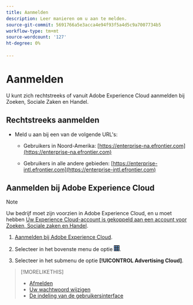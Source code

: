 ```yaml
---
title: Aanmelden
description: Leer manieren om u aan te melden.
source-git-commit: 5691766a5e3acca4e94f93f5a4d5c9a7007734b5
workflow-type: tm+mt
source-wordcount: '127'
ht-degree: 0%

---
```


# Aanmelden

U kunt zich rechtstreeks of vanuit Adobe Experience Cloud aanmelden bij Zoeken, Sociale Zaken en Handel.

## Rechtstreeks aanmelden

* Meld u aan bij een van de volgende URL&#39;s:

   * Gebruikers in Noord-Amerika: [https://enterprise-na.efrontier.com](https://enterprise-na.efrontier.com)

   * Gebruikers in alle andere gebieden: [https://enterprise-intl.efrontier.com](https://enterprise-intl.efrontier.com)

## Aanmelden bij Adobe Experience Cloud

>[!NOTE]
>
>Uw bedrijf moet zijn voorzien in Adobe Experience Cloud, en u moet hebben [Uw Experience Cloud-account is gekoppeld aan een account voor Zoeken, Sociale zaken en Handel](https://experiencecloud.adobe.com/resources/help/en_US/mcloud/organizations.html).

1. [Aanmelden bij Adobe Experience Cloud](https://experienceleague.adobe.com/docs/core-services/interface/experience-cloud.html#signin).

1. Selecteer in het bovenste menu de optie ![oplossingskiezer](/help/search-social-commerce/assets/menu-icon.png "oplossingskiezer").

1. Selecteer in het submenu de optie **[!UICONTROL Advertising Cloud]**.

>[!MORELIKETHIS]
>
>* [Afmelden](log-out.md)
>* [Uw wachtwoord wijzigen](/help/search-social-commerce/tools/password-change.md)
>* [De indeling van de gebruikersinterface](user-interface.md)

